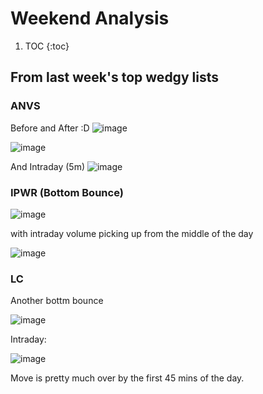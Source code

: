 # Weekend Analysis

1. TOC 
{:toc}

## From last week's top wedgy lists

### ANVS
Before and After :D
![image](https://user-images.githubusercontent.com/27897180/119244631-65bdfa80-bb27-11eb-9b32-d1b946edcc0f.png)

![image](https://user-images.githubusercontent.com/27897180/119244641-7a01f780-bb27-11eb-8d6a-c80564bf62ef.png)

And Intraday (5m)
![image](https://user-images.githubusercontent.com/27897180/119244659-8e45f480-bb27-11eb-9552-d6cde235a53a.png)

### IPWR (Bottom Bounce)

![image](https://user-images.githubusercontent.com/27897180/119244748-64d99880-bb28-11eb-85a4-33ea1419f29c.png)

with intraday volume picking up from the middle of the day

![image](https://user-images.githubusercontent.com/27897180/119244787-daddff80-bb28-11eb-8869-a83f5c03324d.png)

### LC 

Another bottm bounce

![image](https://user-images.githubusercontent.com/27897180/119244860-72dbe900-bb29-11eb-8c59-c16aaf585252.png)


Intraday:

![image](https://user-images.githubusercontent.com/27897180/119244846-5770de00-bb29-11eb-902e-33dc23837824.png)

Move is pretty much over by the first 45 mins of the day.
